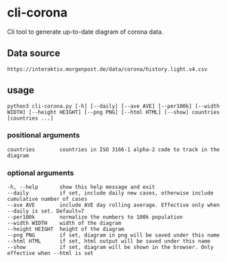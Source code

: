 # cli-corona

Cli tool to generate up-to-date diagram of corona data.

## Data source
`https://interaktiv.morgenpost.de/data/corona/history.light.v4.csv`

## usage
```
python3 cli-corona.py [-h] [--daily] [--ave AVE] [--per100k] [--width WIDTH] [--height HEIGHT] [--png PNG] [--html HTML] [--show] countries [countries ...]
```

### positional arguments
```
countries        countries in ISO 3166-1 alpha-2 code to track in the diagram
```

### optional arguments
  ```
  -h, --help       show this help message and exit
  --daily          if set, include daily new cases, otherwise include cumulative number of cases
  --ave AVE        include AVE day rolling average. Effective only when --daily is set. Default=7
  --per100k        normalize the numbers to 100k population
  --width WIDTH    width of the diagram
  --height HEIGHT  height of the diagram
  --png PNG        if set, diagram in png will be saved under this name
  --html HTML      if set, html output will be saved under this name
  --show           if set, diagram will be shown in the browser. Only effective when --html is set
  ```
